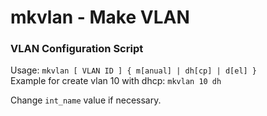 # mkvlan - Make VLAN
### VLAN Configuration Script
Usage: `mkvlan [ VLAN ID ] { m[anual] | dh[cp] | d[el] }`	  
Example for create vlan 10 with dhcp: `mkvlan 10 dh`

Change `int_name` value if necessary.

